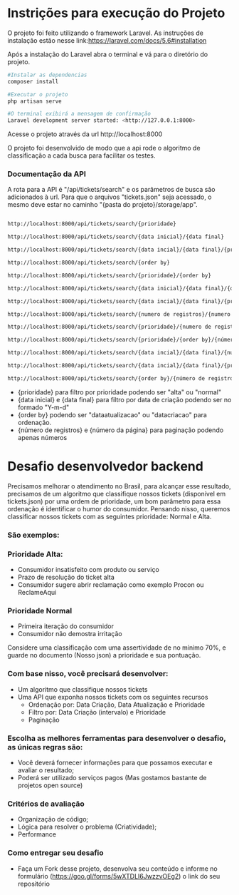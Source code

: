 # Instrições para execução do Projeto

O projeto foi feito utilizando o framework Laravel. As instruções de instalação estão nesse link:https://laravel.com/docs/5.6#installation

Após a instalação do Laravel abra o terminal e vá para o diretório do projeto.
```bash
#Instalar as dependencias
composer install

#Executar o projeto
php artisan serve

#O terminal exibirá a mensagem de confirmação
Laravel development server started: <http://127.0.0.1:8000> 
```

Acesse o projeto através da url http://localhost:8000

O projeto foi desenvolvido de modo que a api rode o algoritmo de classificação a cada busca para facilitar os testes.

### Documentação da API

A rota para a API é "/api/tickets/search" e os parâmetros de busca são adicionados à url.
Para que o arquivos "tickets.json" seja acessado, o mesmo deve estar no caminho "{pasta do projeto}/storage/app".

```bash

http://localhost:8000/api/tickets/search/{prioridade}

http://localhost:8000/api/tickets/search/{data inicial}/{data final}

http://localhost:8000/api/tickets/search/{data incial}/{data final}/{prioridade}

http://localhost:8000/api/tickets/search/{order by}

http://localhost:8000/api/tickets/search/{prioridade}/{order by}

http://localhost:8000/api/tickets/search/{data inicial}/{data final}/{order by}

http://localhost:8000/api/tickets/search/{data incial}/{data final}/{prioridade}/{order by}

http://localhost:8000/api/tickets/search/{numero de registros}/{numero da página}

http://localhost:8000/api/tickets/search/{prioridade}/{numero de registros}/{numero da página}

http://localhost:8000/api/tickets/search/{prioridade}/{order by}/{número de registros}/{número da página}

http://localhost:8000/api/tickets/search/{data incial}/{data final}/{número de registros}/{número da página}

http://localhost:8000/api/tickets/search/{data incial}/{data final}/{prioridade}/{order by}

http://localhost:8000/api/tickets/search/{order by}/{número de registros}/{número da página}

```
- {prioridade} para filtro por prioridade podendo ser "alta" ou "normal"
- {data inicial} e {data final} para filtro por data de criação podendo ser no formado "Y-m-d"
- {order by} podendo ser "dataatualizacao" ou "datacriacao" para ordenação.
- {número de registros} e {número da página} para paginação podendo apenas números 

# Desafio desenvolvedor backend

Precisamos melhorar o atendimento no Brasil, para alcançar esse resultado, precisamos de um algoritmo que classifique
nossos tickets (disponível em tickets.json) por uma ordem de prioridade, um bom parâmetro para essa ordenação é identificar o humor do consumidor.
Pensando nisso, queremos classificar nossos tickets com as seguintes prioridade: Normal e Alta.

### São exemplos:

### Prioridade Alta:
- Consumidor insatisfeito com produto ou serviço
- Prazo de resolução do ticket alta
- Consumidor sugere abrir reclamação como exemplo Procon ou ReclameAqui
    
### Prioridade Normal
- Primeira iteração do consumidor
- Consumidor não demostra irritação

Considere uma classificação com uma assertividade de no mínimo 70%, e guarde no documento (Nosso json) a prioridade e sua pontuação.

### Com base nisso, você precisará desenvolver:
- Um algoritmo que classifique nossos tickets
- Uma API que exponha nossos tickets com os seguintes recursos
  - Ordenação por: Data Criação, Data Atualização e Prioridade
  - Filtro por: Data Criação (intervalo) e Prioridade
  - Paginação
        
### Escolha as melhores ferramentas para desenvolver o desafio, as únicas regras são:
- Você deverá fornecer informações para que possamos executar e avaliar o resultado;
- Poderá ser utilizado serviços pagos (Mas gostamos bastante de projetos open source)
    
### Critérios de avaliação
- Organização de código;
- Lógica para resolver o problema (Criatividade);
- Performance
    
### Como entregar seu desafio
- Faça um Fork desse projeto, desenvolva seu conteúdo e informe no formulário (https://goo.gl/forms/5wXTDLI6JwzzvOEg2) o link do seu repositório
